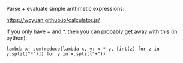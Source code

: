 Parse + evaluate simple arithmetic expressions:

https://wcyuan.github.io/calculator.js/

If you only have + and \*, then you can probably get away with this (in python):

    lambda x: sum(reduce(lambda x, y: x * y, [int(z) for z in y.split("*")]) for y in x.split("+"))
